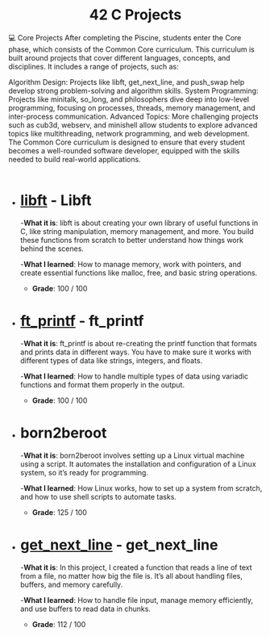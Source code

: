 <div align="center">

# 42 C Projects

</div>

💻 Core Projects
After completing the Piscine, students enter the Core phase, which consists of the Common Core curriculum. This curriculum is built around projects that cover different languages, concepts, and disciplines. It includes a range of projects, such as:

Algorithm Design: Projects like libft, get_next_line, and push_swap help develop strong problem-solving and algorithm skills.
System Programming: Projects like minitalk, so_long, and philosophers dive deep into low-level programming, focusing on processes, threads, memory management, and inter-process communication.
Advanced Topics: More challenging projects such as cub3d, webserv, and minishell allow students to explore advanced topics like multithreading, network programming, and web development.
The Common Core curriculum is designed to ensure that every student becomes a well-rounded software developer, equipped with the skills needed to build real-world applications.
</br>
</br>
- # [libft](https://github.com/samiaamer/42projects/tree/ab7a5c56509d4157e3f43e82211aa38688fdde8b/core/libft) - Libft

  -**What it is**: libft is about creating your own library of useful functions in C, like string manipulation, memory management, and more. You build these functions from scratch to better understand how things work behind the scenes.
  
    -**What I learned**: How to manage memory, work with pointers, and create essential functions like malloc, free, and basic string operations.
  
  - **Grade**: 100 / 100
    </br>
    
- # [ft_printf](https://github.com/samiaamer/42projects/tree/54cb7142ca96adb415d12332c3520b51099bcecb/core/printf) - ft_printf

   -**What it is**: ft_printf is about re-creating the printf function that formats and prints data in different ways. You have to make sure it works with different types of data like strings, integers, and floats.

  -**What I learned**: How to handle multiple types of data using variadic functions and format them properly in the output.

  - **Grade**: 100 / 100
    </br>
    
- # born2beroot

   -**What it is**: born2beroot involves setting up a Linux virtual machine using a script. It automates the installation and configuration of a Linux system, so it’s ready for programming.

   -**What I learned**: How Linux works, how to set up a system from scratch, and how to use shell scripts to automate tasks.
  
  - **Grade**: 125 / 100
    </br>
    
- # [get_next_line](https://github.com/samiaamer/42projects/tree/1c8cff8c5ae42a6b4ac0670e461f2ddd53035211/core/GNL) - get_next_line

  -**What it is**: In this project, I created a function that reads a line of text from a file, no matter how big the file is. It’s all about handling files, buffers, and memory carefully.

   -**What I learned**: How to handle file input, manage memory efficiently, and use buffers to read data in chunks.
  
  - **Grade**: 112 / 100
    
</br>
</br>
</br>

